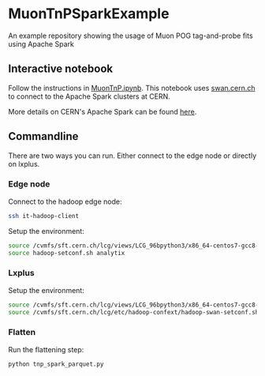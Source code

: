 # MuonTnPSparkExample
An example repository showing the usage of Muon POG tag-and-probe fits using Apache Spark

## Interactive notebook

Follow the instructions in [MuonTnP.ipynb](MuonTnP.ipynb).
This notebook uses [swan.cern.ch](swan.cern.ch) to connect to the Apache Spark clusters at CERN.

More details on CERN's Apache Spark can be found [here](https://hadoop-user-guide.web.cern.ch/hadoop-user-guide/spark/Using_Spark_on_Hadoop.html).

## Commandline

There are two ways you can run. Either connect to the edge node or directly on lxplus.

### Edge node
Connect to the hadoop edge node:

```bash
ssh it-hadoop-client
```

Setup the environment:

```bash
source /cvmfs/sft.cern.ch/lcg/views/LCG_96bpython3/x86_64-centos7-gcc8-opt/setup.sh
source hadoop-setconf.sh analytix
```

### Lxplus

Setup the environment:

```bash
source /cvmfs/sft.cern.ch/lcg/views/LCG_96bpython3/x86_64-centos7-gcc8-opt/setup.sh
source /cvmfs/sft.cern.ch/lcg/etc/hadoop-confext/hadoop-swan-setconf.sh analytix
```

### Flatten

Run the flattening step:

```bash
python tnp_spark_parquet.py
```
